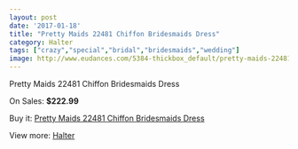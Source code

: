 ```yaml
---
layout: post
date: '2017-01-18'
title: "Pretty Maids 22481 Chiffon Bridesmaids Dress"
category: Halter
tags: ["crazy","special","bridal","bridesmaids","wedding"]
image: http://www.eudances.com/5384-thickbox_default/pretty-maids-22481-chiffon-bridesmaids-dress.jpg
---
```

Pretty Maids 22481 Chiffon Bridesmaids Dress

On Sales: **$222.99**
<a href="https://www.eudances.com/en/halter/1835-pretty-maids-22481-chiffon-bridesmaids-dress.html"><amp-img layout="responsive" width="600" height="600" src="//www.eudances.com/5384-thickbox_default/pretty-maids-22481-chiffon-bridesmaids-dress.jpg" alt="Pretty Maids 22481 Chiffon Bridesmaids Dress 0" /></a>
<a href="https://www.eudances.com/en/halter/1835-pretty-maids-22481-chiffon-bridesmaids-dress.html"><amp-img layout="responsive" width="600" height="600" src="//www.eudances.com/5385-thickbox_default/pretty-maids-22481-chiffon-bridesmaids-dress.jpg" alt="Pretty Maids 22481 Chiffon Bridesmaids Dress 1" /></a>

Buy it: [Pretty Maids 22481 Chiffon Bridesmaids Dress](https://www.eudances.com/en/halter/1835-pretty-maids-22481-chiffon-bridesmaids-dress.html "Pretty Maids 22481 Chiffon Bridesmaids Dress")

View more: [Halter](https://www.eudances.com/en/19-halter "Halter")